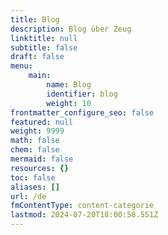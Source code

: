 ```yaml
---
title: Blog
description: Blog über Zeug
linktitle: null
subtitle: false
draft: false
menu:
    main:
        name: Blog
        identifier: blog
        weight: 10
frontmatter_configure_seo: false
featured: null
weight: 9999
math: false
chem: false
mermaid: false
resources: {}
toc: false
aliases: []
url: /de
fmContentType: content-categorie
lastmod: 2024-07-20T18:00:58.551Z
---
```

